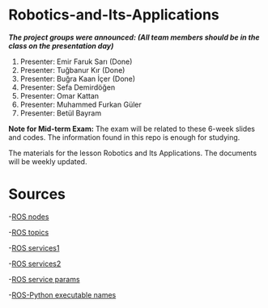 # Robotics-and-Its-Applications

***The project groups were announced: (All team members should be in the class on the presentation day)*** 

1) Presenter: Emir Faruk Sarı (Done)
2) Presenter: Tuğbanur Kır (Done)
3) Presenter: Buğra Kaan İçer (Done)
4) Presenter: Sefa Demirdöğen 
5) Presenter: Omar Kattan 
6) Presenter: Muhammed Furkan Güler
7) Presenter: Betül Bayram

**Note for Mid-term Exam:** The exam will be related to these 6-week slides and codes. The information found in this repo is enough for studying.

The materials for the lesson Robotics and Its Applications. The documents will be weekly updated.


# Sources

-[ROS nodes](http://wiki.ros.org/ROS/Tutorials/UnderstandingNodes)

-[ROS topics](http://wiki.ros.org/ROS/Tutorials/UnderstandingTopics)

-[ROS services1](http://wiki.ros.org/rosservice#rosservice_args)

-[ROS services2](http://wiki.ros.org/srv)

-[ROS service params](http://wiki.ros.org/ROS/Tutorials/UnderstandingServicesParams)

-[ROS-Python executable names](http://docs.ros.org/en/kinetic/api/catkin/html/howto/format2/installing_python.html)
